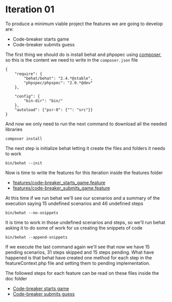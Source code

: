 # Iteration 01

To produce a minimum viable project the features we are going to develop are:

 * Code-breaker starts game
 * Code-breaker submits guess

The first thing we should do is install behat and phpspec using [composer](http://getcomposer.org/), so this is the content we need to write in the `composer.json` file

    {
        "require": {
            "behat/behat": "2.4.*@stable",
            "phpspec/phpspec": "2.0.*@dev"
        },

        "config": {
            "bin-dir": "bin/"
        },
        "autoload": {"psr-0": {"": "src"}}
    }

And now we only need to run the next command to download all the needed libraries

    composer install

The next step is initialize behat letting it create the files and folders it needs to work

    bin/behat --init

Now is time to write the features for this iteration inside the features folder

 * [features/code-breaker_starts_game.feature](https://github.com/aleherse/katas-BDD/tree/master/02-codebreaker/features/code-breaker_starts_game.feature)
 * [features/code-breaker_submits_game.feature](https://github.com/aleherse/katas-BDD/tree/master/02-codebreaker/features/features/code-breaker_submits_game.feature)

At this time if we run behat we'll see our scenarios and a summary of the execution saying 15 undefined scenarios and 46 undefined steps

    bin/behat --no-snippets

It is time to work in those undefined scenarios and steps, so we'll run behat asking it to do some of work for us creating the snippets of code

    bin/behat --append-snippets

If we execute the last command again we'll see that now we have 15 pending scenarios, 31 steps skipped and 15 steps pending.
What have happened is that behat have created one method for each step in the featureContext.php file and setting them to pending implementation.

The followed steps for each feature can be read on these files inside the doc folder

 * [Code-breaker starts game](https://github.com/aleherse/katas-BDD/tree/master/02-codebreaker/doc/01_starts_game.md)
 * [Code-breaker submits guess](https://github.com/aleherse/katas-BDD/tree/master/02-codebreaker/doc/02_submits_guess.md)